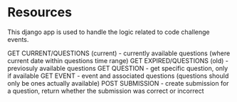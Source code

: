 # Resources

This django app is used to handle the logic related to code challenge events.

GET CURRENT/QUESTIONS (current) - currently available questions (where current date within questions time range)
GET EXPIRED/QUESTIONS (old) - previosuly available questions
GET QUESTION - get specific question, only if available
GET EVENT - event and associated questions (questions should only be ones actually available)
POST SUBMISSION - create submission for a question, return whether the submission was correct or incorrect
